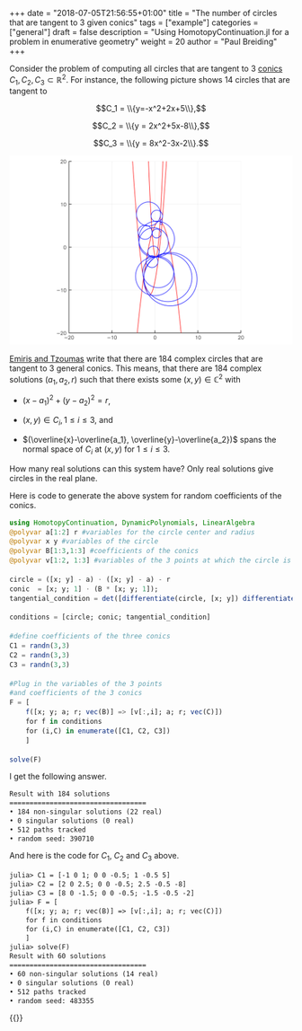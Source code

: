 +++
date = "2018-07-05T21:56:55+01:00"
title = "The number of circles that are tangent to 3 given conics"
tags = ["example"]
categories = ["general"]
draft = false
description = "Using HomotopyContinuation.jl for a problem in enumerative geometry"
weight = 20
author = "Paul Breiding"
+++

Consider the problem of computing all circles that are tangent to 3 [conics](https://en.wikipedia.org/wiki/Conic_section) $C_1,C_2,C_3 \subset \mathbb{R}^2$. For instance, the following picture shows 14 circles that are tangent to

 $$C_1 = \\{y=-x^2+2x+5\\},$$

 $$C_2 = \\{y = 2x^2+5x-8\\},$$

 $$C_3 = \\{y = 8x^2-3x-2\\}.$$

<p style="text-align:center;"><img src="/images/circles.png" width="700px"/></p>


[Emiris and Tzoumas](http://www.win.tue.nl/EWCG2005/Proceedings/38.pdf) write that there are 184 complex circles that are tangent to 3 general conics. This means, that there are 184 complex solutions $(a_1,a_2,r)$ such that there exists some $(x,y)\in\mathbb{C}^2$ with

* $(x-a_1)^2 + (y-a_2)^2 = r$,

* $(x,y)\in C_i, 1\leq i\leq 3$, and

* $(\overline{x}-\overline{a_1}, \overline{y}-\overline{a_2})$ spans the normal space of $C_i$ at $(x,y)$ for $1\leq i\leq 3$.

How many real solutions can this system have? Only real solutions give circles in the real plane.

Here is code to generate the above system for random coefficients of the conics.

```julia
using HomotopyContinuation, DynamicPolynomials, LinearAlgebra
@polyvar a[1:2] r #variables for the circle center and radius
@polyvar x y #variables of the circle
@polyvar B[1:3,1:3] #coefficients of the conics
@polyvar v[1:2, 1:3] #variables of the 3 points at which the circle is tangent

circle = ([x; y] - a) ⋅ ([x; y] - a) - r
conic  = [x; y; 1] ⋅ (B * [x; y; 1]);
tangential_condition = det([differentiate(circle, [x; y]) differentiate(conic, [x; y])])

conditions = [circle; conic; tangential_condition]

#define coefficients of the three conics
C1 = randn(3,3)
C2 = randn(3,3)
C3 = randn(3,3)

#Plug in the variables of the 3 points
#and coefficients of the 3 conics
F = [
    f([x; y; a; r; vec(B)] => [v[:,i]; a; r; vec(C)])
    for f in conditions
    for (i,C) in enumerate([C1, C2, C3])
    ]

solve(F)
```

I get the following answer.
```julia-repl
Result with 184 solutions
==================================
• 184 non-singular solutions (22 real)
• 0 singular solutions (0 real)
• 512 paths tracked
• random seed: 390710
```

And here is the code for $C_1$, $C_2$ and $C_3$ above.

```julia-repl
julia> C1 = [-1 0 1; 0 0 -0.5; 1 -0.5 5]
julia> C2 = [2 0 2.5; 0 0 -0.5; 2.5 -0.5 -8]
julia> C3 = [8 0 -1.5; 0 0 -0.5; -1.5 -0.5 -2]
julia> F = [
    f([x; y; a; r; vec(B)] => [v[:,i]; a; r; vec(C)])
    for f in conditions
    for (i,C) in enumerate([C1, C2, C3])
    ]
julia> solve(F)
Result with 60 solutions
==================================
• 60 non-singular solutions (14 real)
• 0 singular solutions (0 real)
• 512 paths tracked
• random seed: 483355
```

{{<bibtex >}} 
